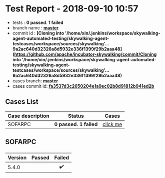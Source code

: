 # Test Report - 2018-09-10 10:57

- tests  : **0 passed**. **1 failed**
- branch name : **[master](https://github.com/apache/incubator-skywalking/tree/master)**
- commit id : **[Cloning into '/home/xin/.jenkins/workspace/skywalking-agent-automated-testing/skywalking-agent-testcases/workspace/sources/skywalking'...
9a2ac640d32326a8d5932e336f1399f29b2aaa48](https://github.com/apache/incubator-skywalking/commit/Cloning into '/home/xin/.jenkins/workspace/skywalking-agent-automated-testing/skywalking-agent-testcases/workspace/sources/skywalking'...
9a2ac640d32326a8d5932e336f1399f29b2aaa48)**
- cases branch: **[master](https://github.com/SkywalkingTest/skywalking-autotest-scenarios/tree/master)**
- cases commit id: **[fa3537d3c2650204e1a9ec02b8d91812b941ed2b](https://github.com/SkywalkingTest/skywalking-autotest-scenarios/commit/fa3537d3c2650204e1a9ec02b8d91812b941ed2b)**

## Cases List

| Case description | Status | Cases|
|:-----|:-----:|:-----:|
|SOFARPC| **0 passed. 1 failed**| [click me](#sofarpc) |

## SOFARPC

### 
|  Version     | Passed | Failed|
|:------------- |:-------:|:-----:|
| 5.4.0  | |:heavy_check_mark:|

